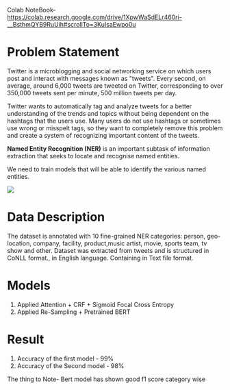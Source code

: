 Colab NoteBook- https://colab.research.google.com/drive/1XpwWaSdELr460ri-__BsthmQYB9RuUih#scrollTo=3KuIsaEwpo0u
# Problem Statement

Twitter is a microblogging and social networking service on which users post and interact with messages known as "tweets". Every second, on average, around 6,000 tweets are tweeted on Twitter, corresponding to over 350,000 tweets sent per minute, 500 million tweets per day.

Twitter wants to automatically tag and analyze tweets for a better understanding of the trends and topics without being dependent on the hashtags that the users use. Many users do not use hashtags or sometimes use wrong or misspelt tags, so they want to completely remove this problem and create a system of recognizing important content of the tweets.

**Named Entity Recognition (NER)** is an important subtask of information extraction that seeks to locate and recognise named entities.

We need to train models that will be able to identify the various named entities.

![](https://lh5.googleusercontent.com/HmtK1Z8MU1mEjFKKPzy43TEKGNXhY00WUzkXYHEta8eVlkdmuYQt310zdS_LIMo92txfTP750KA9KnqAZojeSn3cjwG0v9DhpjZq-pS6Ejq6u9hEzlVbcBBSzHcwyWT23qaKpagj5SmBpwQmS8bsmRZTlAUioS4d3XfNDSMmSxqFsYCNyOzC1i7iD0v4nRzVNmITj2_JGA)

# Data Description

The dataset is annotated with 10 fine-grained NER categories: person, geo-location, company, facility, product,music artist, movie, sports team, tv show and other. Dataset was extracted from tweets and is structured in CoNLL format., in English language. Containing in Text file format.



# Models

1. Applied Attention + CRF + Sigmoid Focal Cross Entropy
2. Applied Re-Sampling + Pretrained BERT

# Result

1. Accuracy of the first model - 99%
2. Accuracy of the Second model - 98%

The thing to Note- Bert model has shown good f1 score category wise
